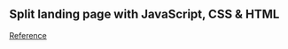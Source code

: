 <h2>Split landing page with JavaScript, CSS & HTML</h2>
<a href="https://50projects50days.com/projects/split-landing-page/">Reference</a>